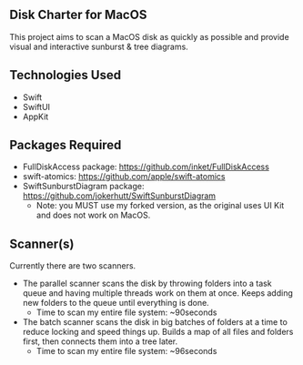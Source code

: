 ## Disk Charter for MacOS
This project aims to scan a MacOS disk as quickly as possible and provide visual and interactive sunburst & tree diagrams.

## Technologies Used
- Swift
- SwiftUI
- AppKit

## Packages Required
- FullDiskAccess package: https://github.com/inket/FullDiskAccess
- swift-atomics: https://github.com/apple/swift-atomics
- SwiftSunburstDiagram package: https://github.com/jokerhutt/SwiftSunburstDiagram
  - Note: you MUST use my forked version, as the original uses UI Kit and does not work on MacOS. 

## Scanner(s)
Currently there are two scanners.
- The parallel scanner scans the disk by throwing folders into a task queue and having multiple threads work on them at once. Keeps adding new folders to the queue until everything is done.
  - Time to scan my entire file system: ~90seconds
- The batch scanner scans the disk in big batches of folders at a time to reduce locking and speed things up. Builds a map of all files and folders first, then connects them into a tree later.
  - Time to scan my entire file system: ~96seconds
